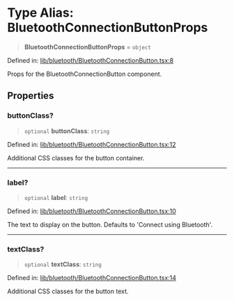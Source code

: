 # Type Alias: BluetoothConnectionButtonProps

> **BluetoothConnectionButtonProps** = `object`

Defined in: [lib/bluetooth/BluetoothConnectionButton.tsx:8](https://github.com/aldesgroup/goaldn/blob/b43e92ae42dcd6febc9c2c8f0742ef8c669d44f6/lib/bluetooth/BluetoothConnectionButton.tsx#L8)

Props for the BluetoothConnectionButton component.

## Properties

### buttonClass?

> `optional` **buttonClass**: `string`

Defined in: [lib/bluetooth/BluetoothConnectionButton.tsx:12](https://github.com/aldesgroup/goaldn/blob/b43e92ae42dcd6febc9c2c8f0742ef8c669d44f6/lib/bluetooth/BluetoothConnectionButton.tsx#L12)

Additional CSS classes for the button container.

***

### label?

> `optional` **label**: `string`

Defined in: [lib/bluetooth/BluetoothConnectionButton.tsx:10](https://github.com/aldesgroup/goaldn/blob/b43e92ae42dcd6febc9c2c8f0742ef8c669d44f6/lib/bluetooth/BluetoothConnectionButton.tsx#L10)

The text to display on the button. Defaults to 'Connect using Bluetooth'.

***

### textClass?

> `optional` **textClass**: `string`

Defined in: [lib/bluetooth/BluetoothConnectionButton.tsx:14](https://github.com/aldesgroup/goaldn/blob/b43e92ae42dcd6febc9c2c8f0742ef8c669d44f6/lib/bluetooth/BluetoothConnectionButton.tsx#L14)

Additional CSS classes for the button text.
